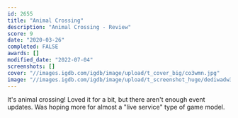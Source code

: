 ```yaml
---
id: 2655
title: "Animal Crossing"
description: "Animal Crossing - Review"
score: 9
date: "2020-03-26"
completed: FALSE
awards: []
modified_date: "2022-07-04"
screenshots: []
cover: "//images.igdb.com/igdb/image/upload/t_cover_big/co3wmn.jpg"
image: "//images.igdb.com/igdb/image/upload/t_screenshot_huge/dediwadw3vwurrcdodc5.jpg"
---
```

It's animal crossing! Loved it for a bit, but there aren't enough event updates. Was hoping more for almost a "live service" type of game model.